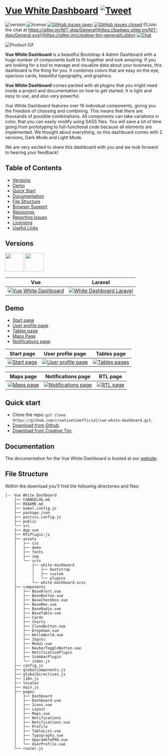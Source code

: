 # [Vue White Dashboard](https://demos.creative-tim.com/vue-white-dashboard) [![Tweet](https://img.shields.io/twitter/url/http/shields.io.svg?style=social&logo=twitter)](https://twitter.com/share?url=https%3A%2F%2Fdemos.creative-tim.com%2Fvue-white-dashboard&text=Vue%20White%20Dashboard%20by%20Creative%20Tim&via=CreativeTim&hashtags=vuejs%20%23white%20%23dashboard)


 ![version](https://img.shields.io/badge/version-1.0.0-blue.svg)  ![license](https://img.shields.io/badge/license-MIT-blue.svg) [![GitHub issues open](https://img.shields.io/github/issues/creativetimofficial/white-dashboard/issues.svg?maxAge=2592000)](https://github.com/creativetimofficial/vue-white-dashboard/issues/issues?q=is%3Aopen+is%3Aissue) [![GitHub issues closed](https://img.shields.io/github/issues-closed-raw/creativetimofficial/vue-white-dashboard/issues.svg?maxAge=2592000)](https://github.com/creativetimofficial/vue-white-dashboard/issues/issues?q=is%3Aissue+is%3Aclosed) [![Join the chat at https://gitter.im/NIT-dgp/General](https://badges.gitter.im/NIT-dgp/General.svg)](https://gitter.im/creative-tim-general/Lobby) [![Chat](https://img.shields.io/badge/chat-on%20discord-7289da.svg)](https://discord.gg/E4aHAQy)


![Product Gif](https://github.com/creativetimofficial/vue-white-dashboard/blob/live-demo/src/assets/demo/product-gif.gif?raw=true)

**Vue White Dashboard** is a beautiful Bootstrap 4 Admin Dashboard with a huge number of components built to fit together and look amazing. If you are looking for a tool to manage and visualize data about your business, this dashboard is the thing for you. It combines colors that are easy on the eye, spacious cards, beautiful typography, and graphics.

**Vue White Dashboard** comes packed with all plugins that you might need inside a project and documentation on how to get started. It is light and easy to use, and also very powerful.

Vue White Dashboard features over 16 individual components, giving you the freedom of choosing and combining. This means that there are thousands of possible combinations. All components can take variations in color, that you can easily modify using SASS files. You will save a lot of time going from prototyping to full-functional code because all elements are implemented.
We thought about everything, so this dashboard comes with 2 versions, Dark Mode and Light Mode.

We are very excited to share this dashboard with you and we look forward to hearing your feedback!


## Table of Contents


* [Versions](#versions)
* [Demo](#demo)
* [Quick Start](#quick-start)
* [Documentation](#documentation)
* [File Structure](#file-structure)
* [Browser Support](#browser-support)
* [Resources](#resources)
* [Reporting Issues](#reporting-issues)
* [Licensing](#licensing)
* [Useful Links](#useful-links)


## Versions
[<img src="https://github.com/creativetimofficial/public-assets/blob/master/logos/vue-logo.jpg?raw=true" width="60" height="60" />](https://www.creative-tim.com/product/vue-white-dashboard)
[<img src="https://github.com/creativetimofficial/public-assets/blob/master/logos/laravel_logo.png?raw=true" width="60" height="60" />](https://www.creative-tim.com/product/white-dashboard-laravel)


| Vue | Laravel |
| --- | --- |
| [![Vue White Dashboard ](https://github.com/creativetimofficial/public-assets/blob/master/vue-white-dashboard/vue-white-dashboard.jpg?raw=true)](https://www.creative-tim.com/product/vue-white-dashboard)  | [![White Dashboard Laravel](https://github.com/creativetimofficial/public-assets/blob/master/white-dashboard-laravel/white-dashboard-laravel.jpg?raw=true)](https://www.creative-tim.com/product/white-dashboard-laravel)

## Demo

- [Start page](https://demos.creative-tim.com/vue-white-dashboard)
- [User profile page](https://demos.creative-tim.com/vue-white-dashboard/#/user)
- [Tables page ](https://demos.creative-tim.com/vue-white-dashboard/#/table)
- [Maps Page](https://demos.creative-tim.com/vue-white-dashboard/#/maps)
- [Notifications page](https://demos.creative-tim.com//vue-white-dashboard/#/notifications)

| Start page | User profile page | Tables page  |
| --- | --- | ---  |
| [![Start page](https://github.com/creativetimofficial/public-assets/blob/master/vue-white-dashboard/start-page.png?raw=true)](https://demos.creative-tim.com/vue-white-dashboard)  | [![User profile page](https://github.com/creativetimofficial/public-assets/blob/master/vue-white-dashboard/profile-page.png?raw=true)](https://demos.creative-tim.com/vue-white-dashboard/#/user)  | [![Tables pages](https://github.com/creativetimofficial/public-assets/blob/master/vue-white-dashboard/tables-page.png?raw=true)](https://demos.creative-tim.com/vue-white-dashboard/#/table)

| Maps page | Notifications page | RTL page  |
| --- | --- | ---  |
| [![Maps page](https://github.com/creativetimofficial/public-assets/blob/master/vue-white-dashboard/maps-page.png?raw=true)](https://demos.creative-tim.com/vue-white-dashboard/#/maps)  | [![Notifications page](https://github.com/creativetimofficial/public-assets/blob/master/vue-white-dashboard/notifications-page.png?raw=true)](https://demos.creative-tim.com/vue-white-dashboard/#/notifications)  | [![RTL page](https://github.com/creativetimofficial/public-assets/blob/master/vue-white-dashboard/rtl-page.png?raw=true)](https://demos.creative-tim.com/vue-white-dashboard/#/dashboard?enableRTL=true)  

## Quick start

- Clone the repo: `git clone https://github.com/creativetimofficial/vue-white-dashboard.git`.
- [Download from Github](https://github.com/creativetimofficial/vue-white-dashboard/archive/master.zip).
- [Download from Creative Tim](https://www.creative-tim.com/product/vue-white-dashboard).


## Documentation
The documentation for the Vue White Dashboard is hosted at our [website](https://demos.creative-tim.com/vue-white-dashboard/documentation).


## File Structure
Within the download you'll find the following directories and files:

```
|-- Vue White Dashboard
    ├── CHANGELOG.md
    ├── README.md
    ├── babel.config.js
    ├── package.json
    ├── postcss.config.js
    ├── public
    └── src
    ├── App.vue
    ├── RTLPlugin.js
    ├── assets
    │   ├── css
    │   ├── demo
    │   ├── fonts
    │   ├── img
    │   └── scss
    │       ├── white-dashboard
    │       │   ├── bootstrap
    │       │   ├── custom
    │       │   └── plugins
    │       └── white-dashboard.scss
    ├── components
    │   ├── BaseAlert.vue
    │   ├── BaseButton.vue
    │   ├── BaseCheckbox.vue
    │   ├── BaseNav.vue
    │   ├── BaseRadio.vue
    │   ├── BaseTable.vue
    │   ├── Cards
    │   ├── Charts
    │   ├── CloseButton.vue
    │   ├── Dropdown.vue
    │   ├── HelloWorld.vue
    │   ├── Inputs
    │   ├── Modal.vue
    │   ├── NavbarToggleButton.vue
    │   ├── NotificationPlugin
    │   ├── SidebarPlugin
    │   └── index.js
    ├── config.js
    ├── globalComponents.js
    ├── globalDirectives.js
    ├── i18n.js
    ├── locales
    ├── main.js
    ├── pages
    │   ├── Dashboard
    │   ├── Dashboard.vue
    │   ├── Icons.vue
    │   ├── Layout
    │   ├── Maps.vue
    │   ├── Notifications
    │   ├── Notifications.vue
    │   ├── Profile
    │   ├── TableList.vue
    │   ├── Typography.vue
    │   ├── UpgradeToPRO.vue
    │   └── UserProfile.vue
    └── router.js

